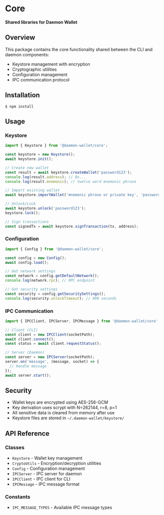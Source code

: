 # Core

**Shared libraries for Daemon Wallet**

## Overview

This package contains the core functionality shared between the CLI and daemon components:
- Keystore management with encryption
- Cryptographic utilities
- Configuration management
- IPC communication protocol

## Installation

```shell
$ npm install
```

## Usage

### Keystore

```javascript
import { Keystore } from '@daemon-wallet/core';

const keystore = new Keystore();
await keystore.init();

// Create new wallet
const result = await keystore.createWallet('password123');
console.log(result.address); // 0x...
console.log(result.mnemonic); // twelve word mnemonic phrase

// Import existing wallet
await keystore.importWallet('mnemonic phrase or private key', 'password123');

// Unlock/Lock
await keystore.unlock('password123');
keystore.lock();

// Sign transactions
const signedTx = await keystore.signTransaction(tx, address);
```

### Configuration

```javascript
import { Config } from '@daemon-wallet/core';

const config = new Config();
await config.load();

// Get network settings
const network = config.getDefaultNetwork();
console.log(network.rpc); // RPC endpoint

// Get security settings
const security = config.getSecuritySettings();
console.log(security.unlockTimeout); // 900 seconds
```

### IPC Communication

```javascript
import { IPCClient, IPCServer, IPCMessage } from '@daemon-wallet/core';

// Client (CLI)
const client = new IPCClient(socketPath);
await client.connect();
const status = await client.requestStatus();

// Server (Daemon)
const server = new IPCServer(socketPath);
server.on('message', (message, socket) => {
  // Handle message
});
await server.start();
```

## Security

- Wallet keys are encrypted using AES-256-GCM
- Key derivation uses scrypt with N=262144, r=8, p=1
- All sensitive data is cleared from memory after use
- Keystore files are stored in `~/.daemon-wallet/keystore/`

## API Reference

### Classes

- `Keystore` - Wallet key management
- `CryptoUtils` - Encryption/decryption utilities  
- `Config` - Configuration management
- `IPCServer` - IPC server for daemon
- `IPCClient` - IPC client for CLI
- `IPCMessage` - IPC message format

### Constants

- `IPC_MESSAGE_TYPES` - Available IPC message types